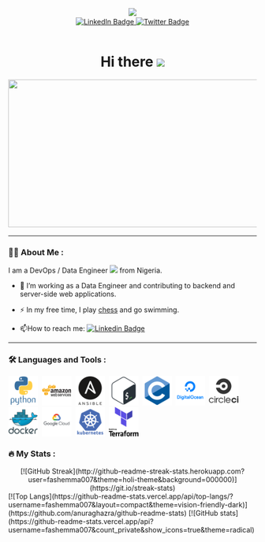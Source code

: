 <div id="header" align="center">
  <img src="https://media.giphy.com/media/M9gbBd9nbDrOTu1Mqx/giphy.gif" width="120"/>
  <div id="badges">
  <a href="https://linkedin.com/in/emmanuel-fasogba-50b515187/">
  <img src="https://img.shields.io/badge/LinkedIn-black?style=for-the-badge&logo=linkedin&logoColor=white" alt="LinkedIn Badge"/>
    </a>
    <a href="https://twitter.com/tz_emiwest">
      <img src="https://img.shields.io/badge/Twitter-blue?style=for-the-badge&logo=twitter&logoColor=white" alt="Twitter Badge"/>
    </a>
  </div>
  <img src="https://komarev.com/ghpvc/?username=fashemma007&style=plastic&color=blueviolet" alt=""/>
  <h1>
    Hi there
    <img src="https://media.giphy.com/media/hvRJCLFzcasrR4ia7z/giphy.gif" width="40px"/>
  </h1>
</div>
<div align="center">
  <img src="https://media.giphy.com/media/dWesBcTLavkZuG35MI/giphy.gif" width="600" height="300"/>
</div>

---

### :man_technologist: About Me :
I am a DevOps / Data Engineer <img src="https://media.giphy.com/media/WUlplcMpOCEmTGBtBW/giphy.gif" width="30"> from Nigeria.
- :telescope: I’m working as a Data Engineer and contributing to backend and server-side web applications.

- :zap: In my free time, I play [chess](https://www.chess.com/member/foe_007) and go swimming.

- :mailbox:How to reach me: [![Linkedin Badge](https://img.shields.io/badge/-LinkedIn-blue?style=flat&logo=Linkedin&logoColor=white)](https://linkedin.com/in/emmanuel-fasogba-50b515187)

---
### :hammer_and_wrench: Languages and Tools :
<div>
  <img src="https://github.com/devicons/devicon/blob/master/icons/python/python-original-wordmark.svg" title="Python" alt="" width="60" height="60"/>&nbsp;
  <img src="https://github.com/devicons/devicon/blob/master/icons/amazonwebservices/amazonwebservices-original-wordmark.svg" title="AWS" alt="" width="60" height="60"/>&nbsp;
  <img src="https://github.com/devicons/devicon/blob/master/icons/ansible/ansible-original-wordmark.svg" title="Ansible" alt="" width="60" height="60"/>&nbsp;
  <img src="https://github.com/devicons/devicon/blob/master/icons/bash/bash-original.svg" title="Bash" alt="" width="60" height="60"/>&nbsp;
  <img src="https://github.com/devicons/devicon/blob/master/icons/c/c-original.svg" title="C" alt="" width="60" height="60"/>&nbsp;
  <img src="https://github.com/devicons/devicon/blob/master/icons/digitalocean/digitalocean-original-wordmark.svg" title="" alt="" width="60" height="60"/>&nbsp;
  <img src="https://github.com/devicons/devicon/blob/master/icons/circleci/circleci-plain-wordmark.svg" title="" alt="" width="60" height="60"/>&nbsp;
  <img src="https://github.com/devicons/devicon/blob/master/icons/docker/docker-original-wordmark.svg" title="" alt="" width="60" height="60"/>&nbsp;
  <img src="https://github.com/devicons/devicon/blob/master/icons/googlecloud/googlecloud-original-wordmark.svg" title="" alt="" width="60" height="60"/>&nbsp;
  <img src="https://github.com/devicons/devicon/blob/master/icons/kubernetes/kubernetes-plain-wordmark.svg" title="" alt="" width="60" height="60"/>&nbsp;
  <img src="https://github.com/devicons/devicon/blob/master/icons/terraform/terraform-original-wordmark.svg" title="" alt="" width="60" height="60"/>&nbsp;
  <!-- <img src="" title="" alt="" width="40" height="40"/>&nbsp;
  <img src="" title="" alt="" width="40" height="40"/>&nbsp; -->
</div>


### :fire: My Stats :
<div align="center">
  [![GitHub Streak](http://github-readme-streak-stats.herokuapp.com?user=fashemma007&theme=holi-theme&background=000000)](https://git.io/streak-stats)
</div>
[![Top Langs](https://github-readme-stats.vercel.app/api/top-langs/?username=fashemma007&layout=compact&theme=vision-friendly-dark)](https://github.com/anuraghazra/github-readme-stats)
[![GitHub stats](https://github-readme-stats.vercel.app/api?username=fashemma007&count_private&show_icons=true&theme=radical)
